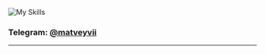 ![My Skills](https://skillicons.dev/icons?i=js,ts,nodejs,nestjs,prisma,express,mongodb,git,github,graphql,vscode)



### Telegram: [@matveyvii](https://t.me/matveyvishn)

---

